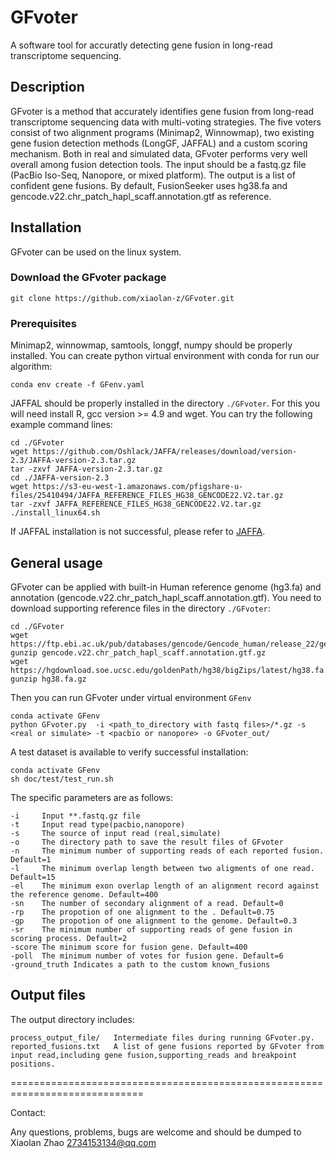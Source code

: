# GFvoter
 A software tool for accuratly detecting gene fusion in long-read transcriptome sequencing.


## Description
GFvoter is a method that accurately identifies gene fusion from long-read transcriptome sequencing data with multi-voting strategies. The five voters consist of two alignment programs (Minimap2, Winnowmap), two existing gene fusion detection methods (LongGF, JAFFAL) and a custom scoring mechanism. Both in real and simulated data, GFvoter performs very well overall among fusion detection tools.
The input should be a fastq.gz file (PacBio Iso-Seq, Nanopore, or mixed platform). The output is a list of confident gene fusions. By default, FusionSeeker uses hg38.fa and gencode.v22.chr_patch_hapl_scaff.annotation.gtf as reference.


## Installation
GFvoter can be used on the linux system.

### Download the GFvoter package

    git clone https://github.com/xiaolan-z/GFvoter.git 

### Prerequisites
Minimap2, winnowmap, samtools, longgf, numpy should be properly installed. You can create python virtual environment with conda for run our algorithm:

    conda env create -f GFenv.yaml

JAFFAL should be properly installed in the directory `./GFvoter`. For this you will need install R, gcc version >= 4.9 and wget. You can try the following example command lines:

    cd ./GFvoter
    wget https://github.com/Oshlack/JAFFA/releases/download/version-2.3/JAFFA-version-2.3.tar.gz
    tar -zxvf JAFFA-version-2.3.tar.gz
    cd ./JAFFA-version-2.3
    wget https://s3-eu-west-1.amazonaws.com/pfigshare-u-files/25410494/JAFFA_REFERENCE_FILES_HG38_GENCODE22.V2.tar.gz
    tar -zxvf JAFFA_REFERENCE_FILES_HG38_GENCODE22.V2.tar.gz
    ./install_linux64.sh

If JAFFAL installation is not successful, please refer to [JAFFA].


## General usage
GFvoter can be applied with built-in Human reference genome (hg3.fa) and annotation (gencode.v22.chr_patch_hapl_scaff.annotation.gtf). You need to download supporting reference files in the directory `./GFvoter`:


    cd ./GFvoter
    wget https://ftp.ebi.ac.uk/pub/databases/gencode/Gencode_human/release_22/gencode.v22.chr_patch_hapl_scaff.annotation.gtf.gz
    gunzip gencode.v22.chr_patch_hapl_scaff.annotation.gtf.gz
    wget https://hgdownload.soe.ucsc.edu/goldenPath/hg38/bigZips/latest/hg38.fa.gz
    gunzip hg38.fa.gz

Then you can run GFvoter under virtual environment `GFenv`

    conda activate GFenv
    python GFvoter.py  -i <path_to_directory with fastq files>/*.gz -s <real or simulate> -t <pacbio or nanopore> -o GFvoter_out/

A test dataset is available to verify successful installation:

    conda activate GFenv
    sh doc/test/test_run.sh

The specific parameters are as follows:

    -i     Input **.fastq.gz file
    -t     Input read type(pacbio,nanopore)
    -s     The source of input read (real,simulate)
    -o     The directory path to save the result files of GFvoter
    -n     The minimum number of supporting reads of each reported fusion. Default=1  
    -l     The minimum overlap length between two aligments of one read. Default=15
    -el    The minimum exon overlap length of an alignment record against the reference genome. Default=400
    -sn    The number of secondary alignment of a read. Default=0
    -rp    The propotion of one alignment to the . Default=0.75
    -gp    The propotion of one alignment to the genome. Default=0.3
    -sr    The minimum number of supporting reads of gene fusion in scoring process. Default=2
    -score The minimum score for fusion gene. Default=400
    -poll  The minimum number of votes for fusion gene. Default=6
    -ground_truth Indicates a path to the custom known_fusions

## Output files
The output directory includes:

    process_output_file/   Intermediate files during running GFvoter.py.
    reported_fusions.txt   A list of gene fusions reported by GFvoter from input read,including gene fusion,supporting_reads and breakpoint positions.

=============================================================================

Contact:

Any questions, problems, bugs are welcome and should be dumped to Xiaolan Zhao <2734153134@qq.com>


[JAFFA]: https://github.com/Oshlack/JAFFA
 